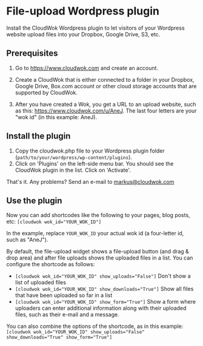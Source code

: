 # File-upload Wordpress plugin

Install the CloudWok Wordpress plugin to let visitors of your Wordpress website upload files into your Dropbox, Google Drive, S3, etc.

## Prerequisites

1. Go to https://www.cloudwok.com and create an account.

2. Create a CloudWok that is either connected to a folder in your Dropbox, Google Drive, Box.com account or other cloud storage accounts that are supported by CloudWok.

3. After you have created a Wok, you get a URL to an upload website, such as this: https://www.cloudwok.com/u/AneJ. The last four letters are your "wok id" (in this example: AneJ).

## Install the plugin

1. Copy the cloudwok.php file to your Wordpress plugin folder (`path/to/your/wordpress/wp-content/plugins`).
2. Click on 'Plugins' on the left-side menu bar. You should see the CloudWok plugin in the list. Click on 'Activate'.

That's it. Any problems? Send an e-mail to markus@cloudwok.com

## Use the plugin

Now you can add shortcodes like the following to your pages, blog posts, etc: `[cloudwok wok_id="YOUR_WOK_ID"]`

In the example, replace `YOUR_WOK_ID` your actual wok id (a four-letter id, such as "AneJ"). 

By default, the file-upload widget shows a file-upload button (and drag & drop area) and after file uploads shows the uploaded files in a list. You can configure the shortcode as follows:

* `[cloudwok wok_id="YOUR_WOK_ID" show_uploads="False"]` Don't show a list of uploaded files
* `[cloudwok wok_id="YOUR_WOK_ID" show_downloads="True"]` Show all files that have been uploaded so far in a list
* `[cloudwok wok_id="YOUR_WOK_ID" show_form="True"]` Show a form where uploaders can enter additional information along with their uploaded files, such as their e-mail and a message.

You can also combine the options of the shortcode, as in this example: `[cloudwok wok_id="YOUR_WOK_ID" show_uploads="False" show_downloads="True" show_form="True"]`
